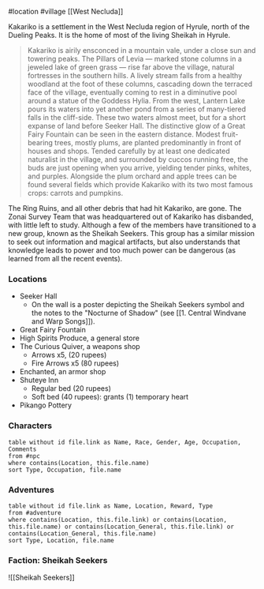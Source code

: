 #location #village [[West Necluda]]

Kakariko is a settlement in the West Necluda region of Hyrule, north of the Dueling Peaks. It is the home of most of the living Sheikah in Hyrule.

>Kakariko is airily ensconced in a mountain vale, under a close sun and towering peaks. The Pillars of Levia — marked stone columns in a jeweled lake of green grass — rise far above the village, natural fortresses in the southern hills. A lively stream falls from a healthy woodland at the foot of these columns, cascading down the terraced face of the village, eventually coming to rest in a diminutive pool around a statue of the Goddess Hylia. From the west, Lantern Lake pours its waters into yet another pond from a series of many-tiered falls in the cliff-side. These two waters almost meet, but for a short expanse of land before Seeker Hall. The distinctive glow of a Great Fairy Fountain can be seen in the eastern distance. Modest fruit-bearing trees, mostly plums, are planted predominantly in front of houses and shops. Tended carefully by at least one dedicated naturalist in the village, and surrounded by cuccos running free, the buds are just opening when you arrive, yielding tender pinks, whites, and purples. Alongside the plum orchard and apple trees can be found several fields which provide Kakariko with its two most famous crops: carrots and pumpkins.

The Ring Ruins, and all other debris that had hit Kakariko, are gone. The Zonai Survey Team that was headquartered out of Kakariko has disbanded, with little left to study. Although a few of the members have transitioned to a new group, known as the Sheikah Seekers. This group has a similar mission to seek out information and magical artifacts, but also understands that knowledge leads to power and too much power can be dangerous (as learned from all the recent events).

### Locations

- Seeker Hall
	- On the wall is a poster depicting the Sheikah Seekers symbol and the notes to the "Nocturne of Shadow" (see [[1. Central Windvane and Warp Songs]]).
- Great Fairy Fountain
- High Spirits Produce, a general store
- The Curious Quiver, a weapons shop
	- Arrows x5, (20 rupees)
	- Fire Arrows x5 (80 rupees)
- Enchanted, an armor shop
- Shuteye Inn
	- Regular bed (20 rupees)
	- Soft bed (40 rupees): grants (1) temporary heart
- Pikango Pottery

### Characters
```dataview
table without id file.link as Name, Race, Gender, Age, Occupation, Comments
from #npc
where contains(Location, this.file.name)
sort Type, Occupation, file.name
```

### Adventures
```dataview
table without id file.link as Name, Location, Reward, Type
from #adventure
where contains(Location, this.file.link) or contains(Location, this.file.name) or contains(Location_General, this.file.link) or contains(Location_General, this.file.name)
sort Type, Location, file.name
```

### Faction: Sheikah Seekers

![[Sheikah Seekers]]